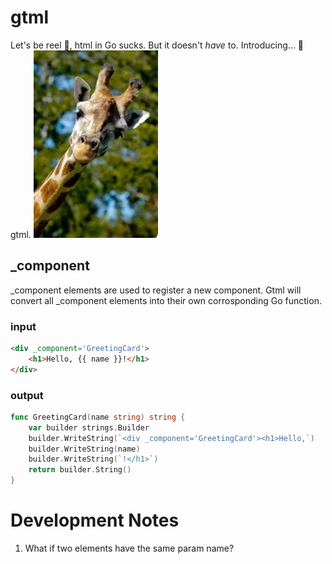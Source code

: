 # gtml
Let's be reel 🎣, html in Go sucks. But it doesn't *have* to. Introducing... 🥁 gtml.
<img src="./static/huh.webp" alt="Alt text" height="300">

## _component
_component elements are used to register a new component. Gtml will convert all _component elements into their own corrosponding Go function.

### input
```html
<div _component='GreetingCard'>
    <h1>Hello, {{ name }}!</h1>
</div>
```

### output
```go
func GreetingCard(name string) string {
    var builder strings.Builder
    builder.WriteString(`<div _component='GreetingCard'><h1>Hello,`)
    builder.WriteString(name)
    builder.WriteString(`!</h1>`)
    return builder.String()
}
```

# Development Notes
1. What if two elements have the same param name?